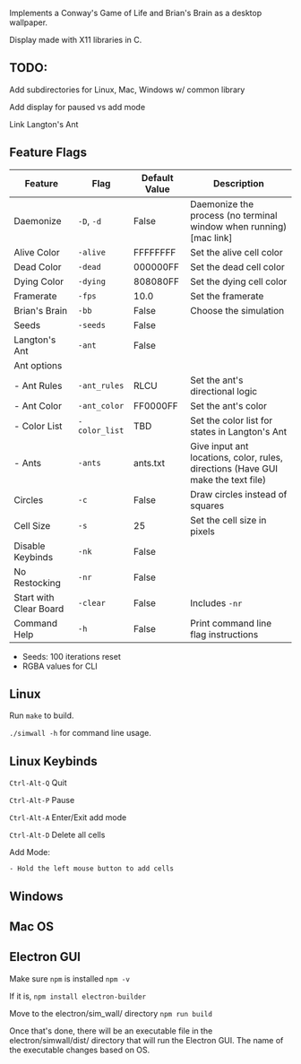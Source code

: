 Implements a Conway's Game of Life and Brian's Brain as a desktop wallpaper.

Display made with X11 libraries in C.

## TODO:
Add subdirectories for Linux, Mac, Windows w/ common library

Add display for paused vs add mode

Link Langton's Ant

## Feature Flags

| Feature         | Flag           | Default Value | Description                                                                 |
|-----------------|----------------|---------------|-----------------------------------------------------------------------------|
| Daemonize       | `-D`, `-d`     | False         | Daemonize the process (no terminal window when running) [mac link]          |
| Alive Color     | `-alive`       | FFFFFFFF      | Set the alive cell color                                                    |
| Dead Color      | `-dead`        | 000000FF      | Set the dead cell color                                                     |
| Dying Color     | `-dying`       | 808080FF      | Set the dying cell color                                                    |
| Framerate       | `-fps`         | 10.0          | Set the framerate                                                           |
| Brian's Brain   | `-bb`          | False         | Choose the simulation                                                       |
| Seeds           | `-seeds`       | False         |                                                                             |
| Langton's Ant   | `-ant`         | False         |                                                                             |
| Ant options     |                |               |                                                                             |
| - Ant Rules     | `-ant_rules`   | RLCU          | Set the ant's directional logic                                             |
| - Ant Color     | `-ant_color`   | FF0000FF      | Set the ant's color                                                         |
| - Color List    | `-color_list`  | TBD           | Set the color list for states in Langton's Ant                              |
| - Ants          | `-ants`        | ants.txt      | Give input ant locations, color, rules, directions (Have GUI make the text file) |
| Circles         | `-c`           | False         | Draw circles instead of squares                                             |
| Cell Size       | `-s`           | 25            | Set the cell size in pixels                                                 |
| Disable Keybinds| `-nk`          | False         |                                                                             |
| No Restocking   | `-nr`          | False         |                                                                             |
| Start with Clear Board | `-clear`| False         | Includes `-nr`                                                              |
| Command Help    | `-h`           | False         | Print command line flag instructions                                        |

- Seeds: 100 iterations reset
- RGBA values for CLI

## Linux
Run `make` to build.

`./simwall -h` for command line usage. 

##  Linux Keybinds

`Ctrl-Alt-Q` Quit

`Ctrl-Alt-P` Pause

`Ctrl-Alt-A` Enter/Exit add mode

`Ctrl-Alt-D` Delete all cells

Add Mode:

    - Hold the left mouse button to add cells

## Windows

## Mac OS

## Electron GUI
Make sure `npm` is installed
`npm -v`

If it is,
`npm install electron-builder`

Move to the electron/sim_wall/ directory
`npm run build`

Once that's done, there will be an executable file in the electron/simwall/dist/ directory that will run the Electron GUI. The name of the executable changes based on OS.
